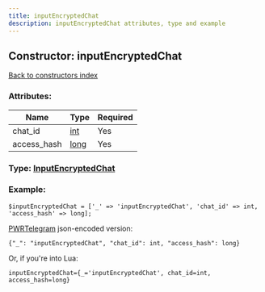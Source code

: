 ```yaml
---
title: inputEncryptedChat
description: inputEncryptedChat attributes, type and example
---
```

## Constructor: inputEncryptedChat  
[Back to constructors index](index.md)



### Attributes:

| Name     |    Type       | Required |
|----------|---------------|----------|
|chat\_id|[int](../types/int.md) | Yes|
|access\_hash|[long](../types/long.md) | Yes|



### Type: [InputEncryptedChat](../types/InputEncryptedChat.md)


### Example:

```
$inputEncryptedChat = ['_' => 'inputEncryptedChat', 'chat_id' => int, 'access_hash' => long];
```  

[PWRTelegram](https://pwrtelegram.xyz) json-encoded version:

```
{"_": "inputEncryptedChat", "chat_id": int, "access_hash": long}
```


Or, if you're into Lua:  


```
inputEncryptedChat={_='inputEncryptedChat', chat_id=int, access_hash=long}

```


